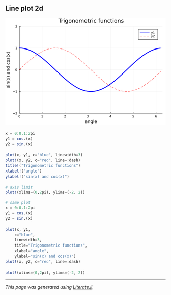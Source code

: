 ## Line plot 2d

![line_plot_2d_1.png](images/line_plot_2d_1.png)

````julia
x = 0:0.1:2pi
y1 = cos.(x)
y2 = sin.(x)

plot(x, y1, c="blue", linewidth=3)
plot!(x, y2, c="red", line=:dash)
title!("Trigonometric functions")
xlabel!("angle")
ylabel!("sin(x) and cos(x)")

# axis limit
plot!(xlims=(0,2pi), ylims=(-2, 2))
````

````julia
# same plot
x = 0:0.1:2pi
y1 = cos.(x)
y2 = sin.(x)

plot(x, y1,
    c="blue",
    linewidth=3,
    title="Trigonometric functions",
    xlabel="angle",
    ylabel="sin(x) and cos(x)")
plot!(x, y2, c="red", line=:dash)

plot!(xlims=(0,2pi), ylims=(-2, 2))
````

---

*This page was generated using [Literate.jl](https://github.com/fredrikekre/Literate.jl).*

